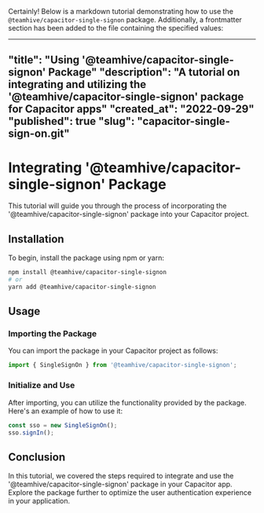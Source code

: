 Certainly! Below is a markdown tutorial demonstrating how to use the `@teamhive/capacitor-single-signon` package. Additionally, a frontmatter section has been added to the file containing the specified values:

---
"title": "Using '@teamhive/capacitor-single-signon' Package"
"description": "A tutorial on integrating and utilizing the '@teamhive/capacitor-single-signon' package for Capacitor apps"
"created_at": "2022-09-29"
"published": true
"slug": "capacitor-single-sign-on.git"
---

# Integrating '@teamhive/capacitor-single-signon' Package

This tutorial will guide you through the process of incorporating the '@teamhive/capacitor-single-signon' package into your Capacitor project.

## Installation

To begin, install the package using npm or yarn:

```bash
npm install @teamhive/capacitor-single-signon
# or
yarn add @teamhive/capacitor-single-signon
```

## Usage

### Importing the Package

You can import the package in your Capacitor project as follows:

```typescript
import { SingleSignOn } from '@teamhive/capacitor-single-signon';
```

### Initialize and Use

After importing, you can utilize the functionality provided by the package. Here's an example of how to use it:

```typescript
const sso = new SingleSignOn();
sso.signIn();
```

## Conclusion

In this tutorial, we covered the steps required to integrate and use the '@teamhive/capacitor-single-signon' package in your Capacitor app. Explore the package further to optimize the user authentication experience in your application.
```
```